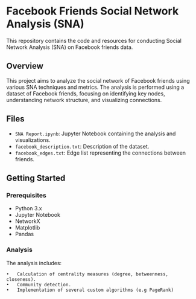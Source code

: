 # Facebook Friends Social Network Analysis (SNA)

This repository contains the code and resources for conducting Social Network Analysis (SNA) on Facebook friends data.

## Overview

This project aims to analyze the social network of Facebook friends using various SNA techniques and metrics. The analysis is performed using a dataset of Facebook friends, focusing on identifying key nodes, understanding network structure, and visualizing connections.

## Files

- `SNA Report.ipynb`: Jupyter Notebook containing the analysis and visualizations.
- `facebook_description.txt`: Description of the dataset.
- `facebook_edges.txt`: Edge list representing the connections between friends.

## Getting Started

### Prerequisites

- Python 3.x
- Jupyter Notebook
- NetworkX
- Matplotlib
- Pandas

### Analysis

The analysis includes:

	•	Calculation of centrality measures (degree, betweenness, closeness).
	•	Community detection. 
	•	Implementation of several custom algorithms (e.g PageRank)

